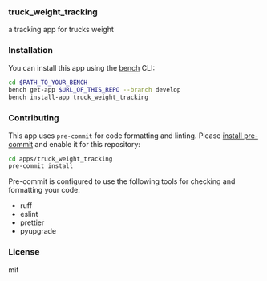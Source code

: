 ### truck_weight_tracking

a tracking app for trucks weight

### Installation

You can install this app using the [bench](https://github.com/frappe/bench) CLI:

```bash
cd $PATH_TO_YOUR_BENCH
bench get-app $URL_OF_THIS_REPO --branch develop
bench install-app truck_weight_tracking
```

### Contributing

This app uses `pre-commit` for code formatting and linting. Please [install pre-commit](https://pre-commit.com/#installation) and enable it for this repository:

```bash
cd apps/truck_weight_tracking
pre-commit install
```

Pre-commit is configured to use the following tools for checking and formatting your code:

- ruff
- eslint
- prettier
- pyupgrade

### License

mit
